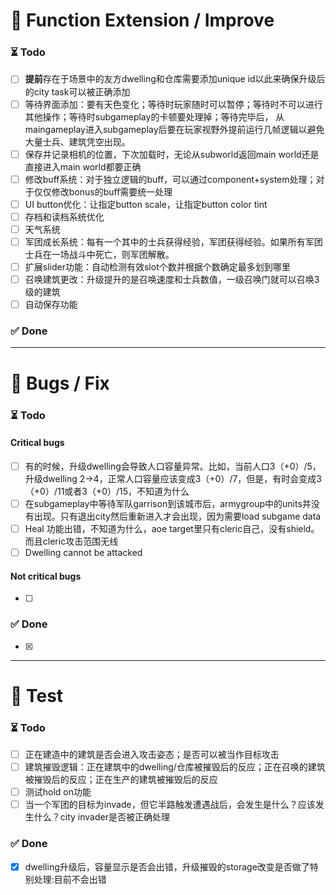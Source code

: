 
# 🧩 Function Extension / Improve

### ⏳ Todo

- [ ] **提前**存在于场景中的友方dwelling和仓库需要添加unique id以此来确保升级后的city task可以被正确添加
- [ ] 等待界面添加：要有天色变化；等待时玩家随时可以暂停；等待时不可以进行其他操作；等待时subgameplay的卡顿要处理掉；等待完毕后，
  从maingameplay进入subgameplay后要在玩家视野外提前运行几帧逻辑以避免大量士兵、建筑凭空出现。
- [ ] 保存并记录相机的位置，下次加载时，无论从subworld返回main world还是直接进入main world都要正确
- [ ] 修改buff系统：对于独立逻辑的buff，可以通过component+system处理；对于仅仅修改bonus的buff需要统一处理
- [ ] UI button优化：让指定button scale，让指定button color tint
- [ ] 存档和读档系统优化
- [ ] 天气系统
- [ ] 军团成长系统：每有一个其中的士兵获得经验，军团获得经验。如果所有军团士兵在一场战斗中死亡，则军团解散。
- [ ] 扩展slider功能：自动检测有效slot个数并根据个数确定最多划到哪里
- [ ] 召唤建筑更改：升级提升的是召唤速度和士兵数值，一级召唤门就可以召唤3级的建筑
- [ ] 自动保存功能

### ✅ Done


---

# 🐞 Bugs / Fix

### ⏳ Todo 

#### Critical bugs
- [ ] 有的时候，升级dwelling会导致人口容量异常。比如，当前人口3（+0）/5，升级dwelling 2->4，正常人口容量应该变成3（+0）/7，但是，有时会变成3（+0）/11或者3（+0）/15，不知道为什么
- [ ] 在subgameplay中等待军队garrison到该城市后，armygroup中的units并没有出现。只有退出city然后重新进入才会出现，因为需要load subgame data
- [ ] Heal 功能出错，不知道为什么，aoe target里只有cleric自己，没有shield。而且cleric攻击范围无线
- [ ] Dwelling cannot be attacked
#### Not critical bugs
- [ ] 

### ✅ Done
- [x]

---

# 🧪 Test

### ⏳ Todo
- [ ] 正在建造中的建筑是否会进入攻击姿态；是否可以被当作目标攻击
- [ ] 建筑摧毁逻辑：正在建筑中的dwelling/仓库被摧毁后的反应；正在召唤的建筑被摧毁后的反应；正在生产的建筑被摧毁后的反应
- [ ] 测试hold on功能
- [ ] 当一个军团的目标为invade，但它半路触发遭遇战后，会发生是什么？应该发生什么？city invader是否被正确处理
### ✅ Done
- [x] dwelling升级后，容量显示是否会出错，升级摧毁的storage改变是否做了特别处理:目前不会出错




